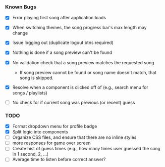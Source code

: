 ### Known Bugs
- [x] Error playing first song after application loads
- [x] When switching themes, the song progress bar's max length may change
- [x] Issue logging out (duplicate logout btns required)
- [x] Nothing is done if a song preview can't be found 
- [x] No validation check that a song preview matches the requested song
    - If song preview cannot be found or song name doesn't match, that song is skipped.

- [x] Resolve when a component is clicked off of (e.g., search menu for songs / playlists)
- [ ] No check for if current song was previous (or recent) guess


### TODO
- [x] Format dropdown menu for profile badge
- [x] Split logic into components
- [ ] Organize CSS files, and ensure that there are no inline styles
- [ ] more responses for game over screen
- [ ] Create hist of guess times (e.g., how many times user guessed the song in 1 second, 2, ...) 
- [ ] Average time to listen before correct answer?
